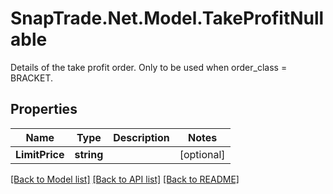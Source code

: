 # SnapTrade.Net.Model.TakeProfitNullable
Details of the take profit order. Only to be used when order_class = BRACKET.

## Properties

Name | Type | Description | Notes
------------ | ------------- | ------------- | -------------
**LimitPrice** | **string** |  | [optional] 

[[Back to Model list]](../README.md#documentation-for-models) [[Back to API list]](../README.md#documentation-for-api-endpoints) [[Back to README]](../README.md)

